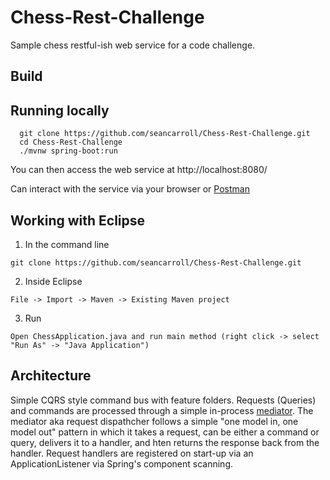 # Chess-Rest-Challenge

Sample chess restful-ish web service for a code challenge.

## Build



## Running locally
```
  git clone https://github.com/seancarroll/Chess-Rest-Challenge.git
  cd Chess-Rest-Challenge
  ./mvnw spring-boot:run
```

You can then access the web service at http://localhost:8080/

Can interact with the service via your browser or [Postman](https://www.getpostman.com/postman)

## Working with Eclipse

1) In the command line
```
git clone https://github.com/seancarroll/Chess-Rest-Challenge.git
```
2) Inside Eclipse
```
File -> Import -> Maven -> Existing Maven project
```
3) Run
```
Open ChessApplication.java and run main method (right click -> select "Run As" -> "Java Application")
```

## Architecture

Simple CQRS style command bus with feature folders. 
Requests (Queries) and commands are processed through a simple in-process [mediator](https://en.wikipedia.org/wiki/Mediator_pattern).
The mediator aka request dispathcher follows a simple "one model in, one model out" pattern in which it takes a request, can be either a command or query, delivers it to a handler, and hten returns the response back from the handler.
Request handlers are registered on start-up via an ApplicationListener via Spring's component scanning.
